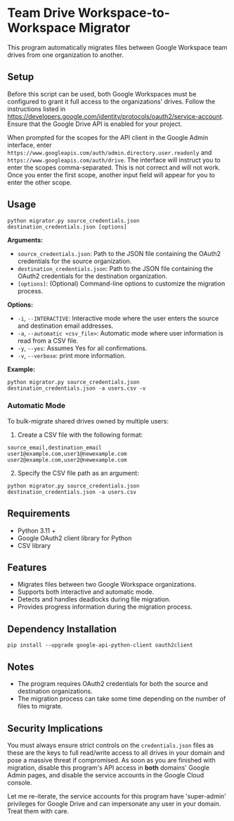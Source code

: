 # Team Drive Workspace-to-Workspace Migrator

This program automatically migrates files between Google Workspace team drives from one organization to another.

## Setup

Before this script can be used, both Google Workspaces must be configured to grant it full access to the organizations' drives. Follow the instructions listed in https://developers.google.com/identity/protocols/oauth2/service-account. Ensure that the Google Drive API is enabled for your project.

When prompted for the scopes for the API client in the Google Admin interface, enter `https://www.googleapis.com/auth/admin.directory.user.readonly` and `https://www.googleapis.com/auth/drive`.
The interface will instruct you to enter the scopes comma-separated. This is not correct and will not work. Once you enter the first scope, another input field will appear for you to enter the other scope.

## Usage

```
python migrator.py source_credentials.json destination_credentials.json [options]
```

**Arguments:**

* `source_credentials.json`: Path to the JSON file containing the OAuth2 credentials for the source organization.
* `destination_credentials.json`: Path to the JSON file containing the OAuth2 credentials for the destination organization.
* `[options]`: (Optional) Command-line options to customize the migration process.

**Options:**

* `-i`, `--INTERACTIVE`: Interactive mode where the user enters the source and destination email addresses.
* `-a`, `--automatic <csv_file>`: Automatic mode where user information is read from a CSV file.
* `-y`, `--yes`: Assumes Yes for all confirmations.
* `-v`, `--verbose`: print more information.

**Example:**

```
python migrator.py source_credentials.json destination_credentials.json -a users.csv -v
```
### Automatic Mode
To bulk-migrate shared drives owned by multiple users:
1. Create a CSV file with the following format:

```
source_email,destination_email
user1@example.com,user1@newexample.com
user2@example.com,user2@newexample.com
```
2. Specify the CSV file path as an argument:

```
python migrator.py source_credentials.json destination_credentials.json -a users.csv
```

## Requirements

* Python 3.11 +
* Google OAuth2 client library for Python
* CSV library

## Features

* Migrates files between two Google Workspace organizations.
* Supports both interactive and automatic mode.
* Detects and handles deadlocks during file migration.
* Provides progress information during the migration process.

## Dependency Installation

```
pip install --upgrade google-api-python-client oauth2client
```

## Notes

* The program requires OAuth2 credentials for both the source and destination organizations.
* The migration process can take some time depending on the number of files to migrate.


## Security Implications
You must always ensure strict controls on the `credentials.json` files as these are the keys to full read/write access to all drives in 
your domain and pose a massive threat if compromised. As soon as you are finished with migration,
disable this program's API access in **both** domains' Google Admin pages, and disable the service accounts in
the Google Cloud console. 

Let me re-iterate, the service accounts for this program have 'super-admin' privileges for Google Drive and can impersonate
any user in your domain. Treat them with care.